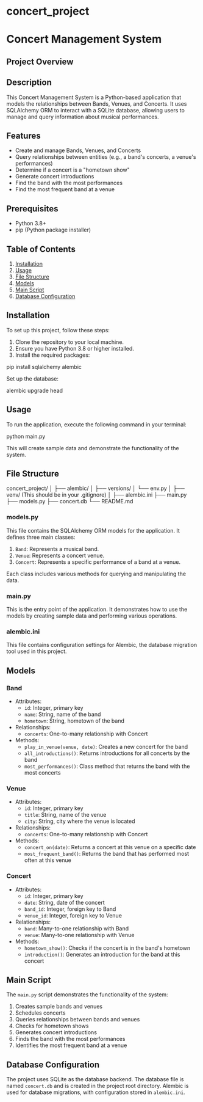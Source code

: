 # concert_project
# Concert Management System

## Project Overview
## Description

This Concert Management System is a Python-based application that models the relationships between Bands, Venues, and Concerts. It uses SQLAlchemy ORM to interact with a SQLite database, allowing users to manage and query information about musical performances.

## Features

- Create and manage Bands, Venues, and Concerts
- Query relationships between entities (e.g., a band's concerts, a venue's performances)
- Determine if a concert is a "hometown show"
- Generate concert introductions
- Find the band with the most performances
- Find the most frequent band at a venue

## Prerequisites

- Python 3.8+
- pip (Python package installer)

## Table of Contents

1. [Installation](#installation)
2. [Usage](#usage)
3. [File Structure](#file-structure)
4. [Models](#models)
5. [Main Script](#main-script)
6. [Database Configuration](#database-configuration)

## Installation

To set up this project, follow these steps:

1. Clone the repository to your local machine.
2. Ensure you have Python 3.8 or higher installed.
3. Install the required packages:

pip install sqlalchemy alembic

 Set up the database:

alembic upgrade head
## Usage

To run the application, execute the following command in your terminal:

python main.py

This will create sample data and demonstrate the functionality of the system.

## File Structure
concert_project/
│
├── alembic/
│   ├── versions/
│   └── env.py
│
├── venv/  (This should be in your .gitignore)
│
├── alembic.ini
├── main.py
├── models.py
├── concert.db
└── README.md
### models.py

This file contains the SQLAlchemy ORM models for the application. It defines three main classes:

1. `Band`: Represents a musical band.
2. `Venue`: Represents a concert venue.
3. `Concert`: Represents a specific performance of a band at a venue.

Each class includes various methods for querying and manipulating the data.

### main.py

This is the entry point of the application. It demonstrates how to use the models by creating sample data and performing various operations.

### alembic.ini

This file contains configuration settings for Alembic, the database migration tool used in this project.

## Models

### Band

- Attributes:
  - `id`: Integer, primary key
  - `name`: String, name of the band
  - `hometown`: String, hometown of the band
- Relationships:
  - `concerts`: One-to-many relationship with Concert
- Methods:
  - `play_in_venue(venue, date)`: Creates a new concert for the band
  - `all_introductions()`: Returns introductions for all concerts by the band
  - `most_performances()`: Class method that returns the band with the most concerts

### Venue

- Attributes:
  - `id`: Integer, primary key
  - `title`: String, name of the venue
  - `city`: String, city where the venue is located
- Relationships:
  - `concerts`: One-to-many relationship with Concert
- Methods:
  - `concert_on(date)`: Returns a concert at this venue on a specific date
  - `most_frequent_band()`: Returns the band that has performed most often at this venue

### Concert

- Attributes:
  - `id`: Integer, primary key
  - `date`: String, date of the concert
  - `band_id`: Integer, foreign key to Band
  - `venue_id`: Integer, foreign key to Venue
- Relationships:
  - `band`: Many-to-one relationship with Band
  - `venue`: Many-to-one relationship with Venue
- Methods:
  - `hometown_show()`: Checks if the concert is in the band's hometown
  - `introduction()`: Generates an introduction for the band at this concert

## Main Script

The `main.py` script demonstrates the functionality of the system:

1. Creates sample bands and venues
2. Schedules concerts
3. Queries relationships between bands and venues
4. Checks for hometown shows
5. Generates concert introductions
6. Finds the band with the most performances
7. Identifies the most frequent band at a venue

## Database Configuration

The project uses SQLite as the database backend. The database file is named `concert.db` and is created in the project root directory. Alembic is used for database migrations, with configuration stored in `alembic.ini`.


